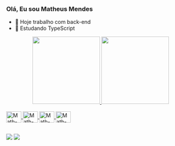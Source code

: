 ### Olá, Eu sou Matheus Mendes

- 🔭 Hoje trabalho com back-end
- 🌱 Estudando TypeScript

<div align="center">
  <a href="https://github.com/mm490514">
  <img height="180em" src="https://github-readme-stats.vercel.app/api?username=mm490514&show_icons=true&theme=dark&include_all_commits=true&count_private=true"/>
  <img height="180em" src="https://github-readme-stats.vercel.app/api/top-langs/?username=mm490514&layout=compact&langs_count=7&theme=dark"/>
</div>
  <div style="display: inline_block"><br>  
  <img align="center" alt="Math-Csharp" height="30" width="40" src="https://cdn.jsdelivr.net/gh/devicons/devicon/icons/csharp/csharp-original.svg">
  <img align="center" alt="Math-Postgresql" height="30" width="40" src="https://cdn.jsdelivr.net/gh/devicons/devicon/icons/postgresql/postgresql-original.svg">
  <img align="center" alt="Math-TypeScript" height="30" width="40" src="https://cdn.jsdelivr.net/gh/devicons/devicon/icons/typescript/typescript-original.svg" /> 
   <img align="center" alt="Math-DotNet" height="30" width="40" src="https://cdn.jsdelivr.net/gh/devicons/devicon/icons/dot-net/dot-net-plain.svg" /> 
</div>
  
  ##
  
  <div> 
  <a href = "mailto:mm490514@gmail.com"><img src="https://img.shields.io/badge/-Gmail-%23333?style=for-the-badge&logo=gmail&logoColor=white" target="_blank"></a>
  <a href="https://www.linkedin.com/in/matheus-mendes-6a32a212b" target="_blank"><img src="https://img.shields.io/badge/-LinkedIn-%230077B5?style=for-the-badge&logo=linkedin&logoColor=white" target="_blank"></a>    
  </div>
